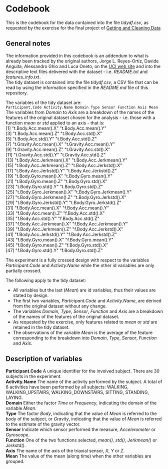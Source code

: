 # Codebook
This is the codebook for the data contained into the file *tidydf.csv*, as requested by the exercise for the final project of [Getting and Cleaning Data](https://class.coursera.org/getdata-009/)
## General notes
The information provided in this codebook is an addendum to what is already been tracked by the original authors, Jorge L. Reyes-Ortiz, Davide Anguita, Alessandro Ghio and Luca Oneto, on the [UCI web site](http://archive.ics.uci.edu/ml/datasets/Human+Activity+Recognition+Using+Smartphones) and into the descriptive text files delivered with the dataset - i.e. *README.txt* and *features_info.txt*.  
The tidy dataset is contained into the file *tidydf.csv*, a CSV file that can be read by using the information specified in the *README.md* file of this repository.  
  
The variables of the tidy dataset are:  
`Participant.Code Activity.Name Domain Type Sensor Function Axis Mean`  
The variables from *Domain* to *Axis* are a breakdown of the names of the features of the original dataset chosen for the analysis - i.e. those with a function *mean* or *std* applied to an axis - that is:  
 [1] "t.Body.Acc.mean().X"      "t.Body.Acc.mean().Y"     
 [3] "t.Body.Acc.mean().Z"      "t.Body.Acc.std().X"      
 [5] "t.Body.Acc.std().Y"       "t.Body.Acc.std().Z"      
 [7] "t.Gravity.Acc.mean().X"   "t.Gravity.Acc.mean().Y"  
 [9] "t.Gravity.Acc.mean().Z"   "t.Gravity.Acc.std().X"   
[11] "t.Gravity.Acc.std().Y"    "t.Gravity.Acc.std().Z"   
[13] "t.Body.Acc.Jerkmean().X"  "t.Body.Acc.Jerkmean().Y"  
[15] "t.Body.Acc.Jerkmean().Z"  "t.Body.Acc.Jerkstd().X"  
[17] "t.Body.Acc.Jerkstd().Y"   "t.Body.Acc.Jerkstd().Z"  
[19] "t.Body.Gyro.mean().X"     "t.Body.Gyro.mean().Y"    
[21] "t.Body.Gyro.mean().Z"     "t.Body.Gyro.std().X"     
[23] "t.Body.Gyro.std().Y"      "t.Body.Gyro.std().Z"     
[25] "t.Body.Gyro.Jerkmean().X" "t.Body.Gyro.Jerkmean().Y"  
[27] "t.Body.Gyro.Jerkmean().Z" "t.Body.Gyro.Jerkstd().X"  
[29] "t.Body.Gyro.Jerkstd().Y"  "t.Body.Gyro.Jerkstd().Z"  
[31] "f.Body.Acc.mean().X"      "f.Body.Acc.mean().Y"     
[33] "f.Body.Acc.mean().Z"      "f.Body.Acc.std().X"      
[35] "f.Body.Acc.std().Y"       "f.Body.Acc.std().Z"      
[37] "f.Body.Acc.Jerkmean().X"  "f.Body.Acc.Jerkmean().Y"  
[39] "f.Body.Acc.Jerkmean().Z"  "f.Body.Acc.Jerkstd().X"   
[41] "f.Body.Acc.Jerkstd().Y"   "f.Body.Acc.Jerkstd().Z"   
[43] "f.Body.Gyro.mean().X"     "f.Body.Gyro.mean().Y"    
[45] "f.Body.Gyro.mean().Z"     "f.Body.Gyro.std().X"     
[47] "f.Body.Gyro.std().Y"      "f.Body.Gyro.std().Z"  
  
The experiment is a fully crossed design with respect to the variables *Participant.Code* and *Activity.Name* while the other id variables are only partially crossed.
  
The following apply to the tidy dataset:  
* All variables but the last (*Mean*) are id variables, thus their values are stated by design.
* The first two variables, *Participant.Code* and *Activity.Name*, are derived from the original dataset without any change.
* The variables *Domain*, *Type*, *Sensor*, *Function* and *Axis* are a breakdown of the names of the features of the original dataset.
* As requested by the exercise, only features related to *mean* or *std* are retained in the tidy dataset.
* The observations of the variable *Mean* is the average of the feature corresponding to the breakdown into *Domain*, *Type*, *Sensor*, *Function* and *Axis*.

## Description of variables
**Participant.Code** A unique identifier for the involved subject. There are 30 subjects in the experiment.  
**Activity.Name** The name of the activity performed by the subject. A total of 6 activities have been performed by all subjects: WALKING, WALKING_UPSTAIRS, WALKING_DOWNSTAIRS, SITTING, STANDING, LAYING.  
**Domain** Either the factor *Time* or *Frequency*, indicating the domain of the variable *Mean*.  
**Type** The factor *Body*, indicating that the value of *Mean* is referred to the body of the subject, or *Gravity*, indicating that the value of *Mean* is referred to the estimate of the gravity vector.  
**Sensor** Indicate which sensor performed the measure, *Accelerometer* or *Gyroscope*.  
**Function** One of the two functions selected, *mean()*, *std()*, *Jerkmean()* or *Jerkstd()*.  
**Axis** The name of the axis of the triaxial sensor, *X*, *Y* or *Z*.  
**Mean** The value of the mean (along time) when the other variables are grouped.  
